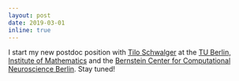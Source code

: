 ```yaml
---
layout: post
date: 2019-03-01 
inline: true
---
```


I start my new postdoc position with [Tilo Schwalger](http://page.math.tu-berlin.de/~schwalge/) at the [TU Berlin, Institute of Mathematics](https://www.math.tu-berlin.de/menue/home/parameter/en/)
and the [Bernstein Center for Computational Neuroscience Berlin](https://www.bccn-berlin.de/). Stay tuned!


